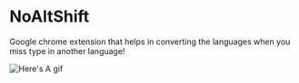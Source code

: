 # NoAltShift
Google chrome extension that helps in converting the languages when you miss type in another language!


![Here's A gif](http://i.imgur.com/pEqamWM.gifv)
